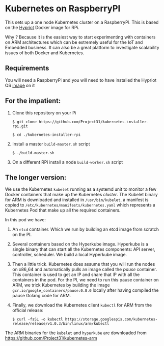 <!---
 Copyright 2015 Skippbox

 Licensed under the Apache License, Version 2.0 (the "License");
 you may not use this file except in compliance with the License.
 You may obtain a copy of the License at

     http://www.apache.org/licenses/LICENSE-2.0

 Unless required by applicable law or agreed to in writing, software
 distributed under the License is distributed on an "AS IS" BASIS,
 WITHOUT WARRANTIES OR CONDITIONS OF ANY KIND, either express or implied.
 See the License for the specific language governing permissions and
 limitations under the License.
--->

Kubernetes on RaspberryPI
=========================

This sets up a one node Kubernetes cluster on a RaspberryPI. This is based on the [Hypriot](http://blog.hypriot.com) Docker image for RPi.

Why ? Because it is the easiest way to start experimenting with containers on ARM architectures which can be extremely useful for the IoT and Embedded business.
It can also be a great platform to investigate scalability issues of both Docker and Kubernetes.

Requirements
------------

You will need a RaspberryPi and you will need to have installed the Hypriot OS [image](http://blog.hypriot.com/getting-started-with-docker-on-your-arm-device/) on it

For the impatient:
------------------

1. Clone this repository on your Pi

     `$ git clone https://github.com/Project31/kubernetes-installer-rpi.git`

     `$ cd ./kubernetes-installer-rpi`

2. Install a master `build-master.sh` script

     `$ ./build-master.sh`

3. On a different RPi install a node `build-worker.sh` script

The longer version:
-------------------

We use the Kubernetes `kubelet` running as a systemd unit to monitor a few Docker containers that make up the Kubernetes _cluster_.
The Kubelet binary for ARM is downloaded and installed in `/usr/bin/kubelet`, a manifest is copied to `/etc/kubernetes/manifests/kubernetes.yaml` which represents a Kubernetes Pod that make up all the required containers.

In this pod we have:

1. An `etcd` container. Which we run by building an etcd image from scratch on the PI.
2. Several containers based on the Hyperkube image. Hyperkube is a single binary that can start all the Kubernetes components: API server, controller, scheduler.
We build a local Hyperkube image.
3. Then a little trick. Kubernetes does assume that you will run the nodes on x86_64 and automatically pulls an image called the _pause_ container. This container is used to get an IP and share that IP with all the containers in the pod. For the PI, we need to run this pause container on ARM, we trick Kubernetes by building the image `gcr.io/google_containers/pause:0.8.0` locally after having compiled the pause Golang code for ARM.
4. Finally, we download the Kubernetes client `kubectl` for ARM from the official release:

     `$ curl -fsSL -o kubectl https://storage.googleapis.com/kubernetes-release/release/v1.0.3/bin/linux/arm/kubectl`

The ARM binaries for the `kubelet` and `hyperkube` are downloaded from https://github.com/Project31/kubernetes-arm

